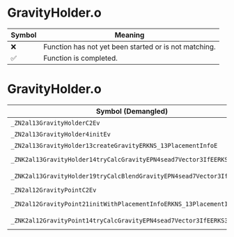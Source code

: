 # GravityHolder.o
| Symbol | Meaning 
| ------------- | ------------- 
| :x: | Function has not yet been started or is not matching. 
| :white_check_mark: | Function is completed. 


# GravityHolder.o
| Symbol (Demangled) | Symbol (Mangled) | Decompiled? |
| ------------- |  ------------- | ------------- |
| `_ZN2al13GravityHolderC2Ev` | `al::GravityHolder::GravityHolder(void)` | :white_check_mark: |
| `_ZN2al13GravityHolder4initEv` | `al::GravityHolder::init(void)` | :white_check_mark: |
| `_ZN2al13GravityHolder13createGravityERKNS_13PlacementInfoE` | `al::GravityHolder::createGravity(al::PlacementInfo const&)` | :white_check_mark: |
| `_ZNK2al13GravityHolder14tryCalcGravityEPN4sead7Vector3IfEERKS3_` | `al::GravityHolder::tryCalcGravity(sead::Vector3<float> *,sead::Vector3<float> const&)const` | :white_check_mark: |
| `_ZNK2al13GravityHolder19tryCalcBlendGravityEPN4sead7Vector3IfEERKS3_` | `al::GravityHolder::tryCalcBlendGravity(sead::Vector3<float> *,sead::Vector3<float> const&)const` | :white_check_mark: |
| `_ZN2al12GravityPointC2Ev` | `al::GravityPoint::GravityPoint(void)` | :white_check_mark: |
| `_ZN2al12GravityPoint21initWithPlacementInfoERKNS_13PlacementInfoE` | `al::GravityPoint::initWithPlacementInfo(al::PlacementInfo const&)` | :white_check_mark: |
| `_ZNK2al12GravityPoint14tryCalcGravityEPN4sead7Vector3IfEERKS3_` | `al::GravityPoint::tryCalcGravity(sead::Vector3<float> *,sead::Vector3<float> const&)const` | :white_check_mark: |
